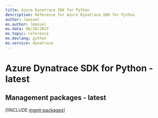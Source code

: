 ```yaml
---
title: Azure Dynatrace SDK for Python
description: Reference for Azure Dynatrace SDK for Python
author: lmazuel
ms.author: lmazuel
ms.data: 06/30/2023
ms.topic: reference
ms.devlang: python
ms.service: dynatrace
---
```

# Azure Dynatrace SDK for Python - latest

## Management packages - latest
[!INCLUDE [mgmt-packages](dynatrace-mgmt-index.md)]